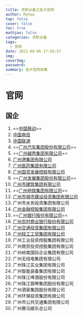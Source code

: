 ```yaml
---
title: 求职必备之各大官网
author: Myhaa
top: false
cover: false
toc: true
mathjax: false
categories: 求职必备
tags:
  - 官网
date: 2021-08-06 17:56:57
img:
coverImg:
password:
summary: 各大官网收集
---
```


# 官网

## 国企

1. ==[中国移动](https://job.10086.cn/personal/society/)==
2. [中国电信](http://hr.gdtel.com.cn/portal/recruit/more/42)
3. [中国联通](http://www.chinaunicom.com/hr/socialrecruit.html)
4. ==[广州汽车集团股份有限公司](https://www.gac.com.cn/cn/talent#join)==
5. ==[广州越秀集团有限公司](https://yuexiu.hotjob.cn/wt/YUEXIU/web/index/social)==
6. [广州港集团有限公司](http://www.gzpgroup.com/zpxx/shzp/)
7. [广州医药集团有限公司](https://gzmpc.com/index.php/Human/index/id/14)
8. [广州国资发展控股有限公司](https://www.gz-gofar.com/index.php?ac=article&at=list&tid=59)
9. ==[广州发展集团股份有限公司](http://www.gdg.com.cn/cn/zhaopinxinxi/index.html)==
10. [广州市建筑集团有限公司](http://www.gzmcg.com/information/job.html)
11. ==[广州地铁集团有限公司](https://gzmetro.zhiye.com/social)==
12. [广州市城市建设投资集团有限公司](http://www.gzci.net/catalog.aspx?id=20&?id=6)
13. 广州市水务投资集团有限公司
14. [广州金融控股集团有限公司](http://www.gzjrkg.com/%e5%8a%a0%e5%85%a5%e6%88%91%e4%bb%ac/%e6%8b%9b%e8%81%98%e8%81%8c%e4%bd%8d)
15. ==[广州银行股份有限公司](http://sc.hotjob.cn/wt/GZCB/web/index/social)==
16. [广州农村商业银行股份有限公司](http://grcbank.zhiye.com/social?k=&d=-1&c=-1&p=3^-1,1^-1&PageIndex=1)
17. [广州交通投资集团有限公司](https://www.gjtjt.cn/join.aspx)
18. [广州轻工工贸集团有限公司](http://www.gzfzs.com/news/28)
19. 广州工业投资控股集团有限公司
20. 广州商贸投资控股集团有限公司
21. 广州岭南国际企业集团有限公司
22. 广州无线电集团有限公司
23. 广州珠江实业集团有限公司
24. 广州智能装备集团有限公司
25. 广州珠江啤酒股份有限公司
26. 广州珠江钢琴集团股份有限公司
27. 广州酒家集团股份有限公司
28. 广州环保投资集团有限公司
29. 广州市公共交通集团有限公司
30. 广州赛马娱乐总公司

